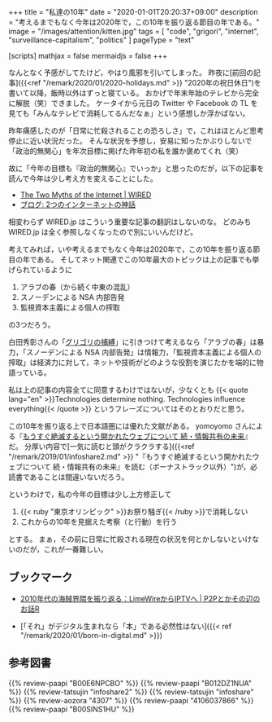 +++
title = "私達の10年"
date =  "2020-01-01T20:20:37+09:00"
description = "考えるまでもなく今年は2020年で，この10年を振り返る節目の年である。"
image = "/images/attention/kitten.jpg"
tags = [ "code", "grigori", "internet", "surveillance-capitalism", "politics" ]
pageType = "text"

[scripts]
  mathjax = false
  mermaidjs = false
+++

なんとなく予感がしてたけど，やはり風邪を引いてしまった。
昨夜に[前回の記事]({{<ref "/remark/2020/01/2020-holidays.md" >}} "2020年の祝日休日")を書いて以降，飯時以外はずっと寝ている。
おかげで年末年始のテレビから完全に解脱（笑）できました。
ケータイから元日の Twitter や Facebook の TL を見ても「みんなテレビで消耗してるんだなぁ」という感想しか浮かばない。

昨年痛感したのが「日常に忙殺されることの恐ろしさ」で，これはほとんど思考停止に近い状況だった。
そんな状況を予想し，安易に知ったかぶりしないで「政治的無関心」を年次目標に掲げた昨年初の私を誰か褒めてくれ（笑）

故に「今年の目標も『政治的無関心』でいっか」と思ったのだが，以下の記事を読んで今年は少し考え方を変えることにした。

- [The Two Myths of the Internet | WIRED](https://www.wired.com/story/the-two-myths-of-the-internet/)
- [ブログ: 2つのインターネットの神話](https://okuranagaimo.blogspot.com/2020/01/2.html)

相変わらず WIRED.jp はこういう重要な記事の翻訳はしないのな。
どのみち WIRED.jp は全く参照しなくなったので別にいいんだけど。

考えてみれば，いや考えるまでもなく今年は2020年で，この10年を振り返る節目の年である。
そしてネット関連でこの10年最大のトピックは上の記事でも挙げられているように

1. アラブの春（から続く中東の混乱）
2. スノーデンによる NSA 内部告発
3. 監視資本主義による個人の搾取

の3つだろう。

白田秀彰さんの「[グリゴリの捕縛](https://www.aozora.gr.jp/cards/000021/card4307.html)」に引きつけて考えるなら「アラブの春」は暴力，「スノーデンによる NSA 内部告発」は情報力，「監視資本主義による個人の搾取」は経済力に対して，ネットや技術がどのような役割を演じたかを端的に物語っている。

私は上の記事の内容全てに同意するわけではないが，少なくとも {{< quote lang="en" >}}Technologies determine nothing. Technologies influence everything{{< /quote >}} というフレーズについてはそのとおりだと思う。

この10年を振り返る上で日本語圏には優れた文献がある。
yomoyomo さんによる『[もうすぐ絶滅するという開かれたウェブについて 続・情報共有の未来](https://tatsu-zine.com/books/infoshare2)』だ。
分厚い内容で[一気に読むと頭がクラクラする]({{<ref "/remark/2019/01/infoshare2.md" >}} "『もうすぐ絶滅するという開かれたウェブについて 続・情報共有の未来』を読む（ボーナストラック以外）")が，必読書であることは間違いないだろう。

というわけで，私の今年の目標は少し上方修正して

1. {{< ruby "東京オリンピック" >}}お祭り騒ぎ{{< /ruby >}}で消耗しない
2. これからの10年を見据えた考察（と行動）を行う

とする。
まぁ，その前に日常に忙殺される現在の状況を何とかしないといけないのだが，これが一番難しい。

## ブックマーク

- [2010年代の海賊界隈を振り返る：LimeWireからIPTVへ | P2Pとかその辺のお話R](https://p2ptk.org/copyright/3040)

- [「それ」がデジタル生まれなら「本」である必然性はない]({{< ref "/remark/2020/01/born-in-digital.md" >}})

## 参考図書

{{% review-paapi "B00E6NPCBO" %}} <!-- OUR DECADE -->
{{% review-paapi "B012DZ1NUA" %}} <!-- 仮面ライダーディケイド -->
{{% review-tatsujin "infoshare2" %}} <!-- 続・情報共有の未来 -->
{{% review-tatsujin "infoshare" %}} <!-- 情報共有の未来 -->
{{% review-aozora "4307" %}} <!-- グリゴリの捕縛 -->
{{% review-paapi "4106037866" %}} <!-- サイクス=ピコ協定 百年の呪縛 -->
{{% review-paapi "B00SINS1HU" %}} <!-- イスラーム国の衝撃 -->
